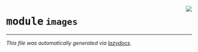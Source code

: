 <!-- markdownlint-disable -->

<a href="../../arcus/ml/images/__init__.py#L0"><img align="right" style="float:right;" src="https://img.shields.io/badge/-source-cccccc?style=flat-square"></a>

# <kbd>module</kbd> `images`








---

_This file was automatically generated via [lazydocs](https://github.com/ml-tooling/lazydocs)._
